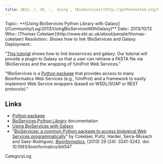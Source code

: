 ```yaml
---
title: 2013, /, 10, :,  Using , [BioServices](http://pythonhosted.org/bioservices/index.html),  Python Library , [with Galaxy](http://pythonhosted.org/bioservices/applications.html#galaxy)
---
```



<div class='logbox'>
 Topic:: **[Using BioServices Python Library with Galaxy](/Community/Log/2013/UsingBioServicesWithGalaxy)**
 Date:: 2013/10/12
 Who:: [Thomas Cokelaer](http://www.ebi.ac.uk/about/people/thomas-cokelaer)
 Resolution:: Shows how to link !BioServices and Galaxy.
 Deployment:: 
</div>

"[This tutorial](http://pythonhosted.org/bioservices/applications.html#galaxy) shows how to link bioservices and galaxy. Our tutorial will provide a plugin to Galaxy so that a user can retrieve a FASTA file via !BioServices and the wrapping of !UniProt Web Services."

"!BioServices is a [Python package](http://pypi.python.org/pypi/bioservices) that provides access to many Bioinformatics Web Services (e.g., !UniProt) and a framework to easily implement Web Service wrappers (based on WSDL/SOAP or REST protocols)."

## Links

* [Python package](http://pypi.python.org/pypi/bioservices)
* [BioServices Python Library](http://pythonhosted.org/bioservices/index.html) documentation
* [Using BioServices with Galaxy](http://pythonhosted.org/bioservices/applications.html#galaxy)
* "[BioServices: a common Python package to access biological Web Services programmatically](http://bioinformatics.oxfordjournals.org/content/29/24/3241)" by Cokelaer, Pultz, Harder, Serra-Musach and Saez-Rodriguez, *[Bioinformatics](http://bioinformatics.oxfordjournals.org/)*,  (2013) 29 (24): 3241-3242. doi: 10.1093/bioinformatics/btt547 


CategoryLog
